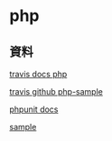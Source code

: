 # php


## 資料

[travis docs php](https://docs.travis-ci.com/user/languages/php/)

[travis github php-sample](https://github.com/travis-ci-examples/php-example)

[phpunit docs](https://phpunit.readthedocs.io/ja/latest/writing-tests-for-phpunit.html)

[sample](https://knowledge.sakura.ad.jp/3754/)

